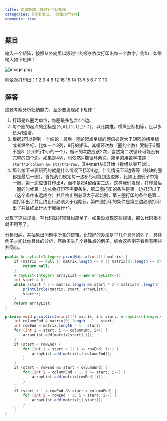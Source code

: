 ```yaml
---
title: 面试题20：顺时针打印矩阵
categories: [读书笔记, 《剑指offer》]
comments: true
---
```


## 题目

输入一个矩阵，按照从外向里以顺时针的顺序依次打印出每一个数字。例如：如果输入如下矩阵：

![image.png](https://upload-images.jianshu.io/upload_images/3089421-8a7ca5b39a7eef0e.png?imageMogr2/auto-orient/strip%7CimageView2/2/w/1240)

则依次打印出：1 2 3 4 8 12 16 15 14 13 9 5 6 7 11 10

<!--more-->

## 解答

这题考察分析归纳能力，至少要发现如下规律：
1. 打印是以圈为单位，每圈最多包含4个边。
2. 每个圈的起点的坐标是`[0,0]`,`[1,1]`,`[2,2]`，以此类推，横纵坐标相等，且以步长为1递增。
3. 根据2可以得到一个结论：最后一圈的起点坐标的两倍必定大于矩阵的横坐标或者纵坐标。比如一个3列，8行的矩阵。其循环次数（圈的个数）受制于3而不是8（列和行中小的一个）。循环的次数应该2次，当然第二次循环可能没有完整的四个边。如果是4列，也依然只能循环两次。简单的用数学描述：`start*2<column && start*2<row`，其中start从0开始（数组从零开始）。
4. 那么接下来要研究的就是什么情况下打印4边，什么情况下3边等等（残缺的圈都是最后一圈）。首先我们规定每一边都尽可能到达边界，比如上图例子中第一圈，第一边应该打印出4，而不是把4留给第二边。这样我们发现，打印最后一圈的时候第一边总会打印不需要条件，第二圈打印的条件是第一边打印出了（这个条件永远成立）并且终止列必须大于起始列，第三圈打印的条件是第二边打印出了并且终止行必须大于起始行，第四圈打印的条件是第三边必须打印出了并且终止行大于起始行+1。

发现了这些规律，写代码就非常轻松简单了。如果没发现这些规律，那么代码根本就不用写了。

分析归纳，并抽象出问题中所含的逻辑。比较好的办法是举几个具体的列子，具体例子才能让你具体的分析，然后多举几个特殊点的例子，综合这些例子看看有哪些共同点。

```java
public ArrayList<Integer> printMatrix(int[][] matrix) {
    if (matrix == null || matrix.length <= 0 || matrix[0].length <= 0) {
        return null;
    }
    ArrayList<Integer> arrayList = new ArrayList<>();
    int start = 0;
    while (start * 2 < matrix.length && start * 2 < matrix[0].length) {
        printCircle(matrix, start, arrayList);
        start++;
    }
    return arrayList;
}

private void printCircle(int[][] matrix, int start, ArrayList<Integer> arrayList) {
    int columnEnd = matrix[0].length - 1 - start;
    int rowEnd = matrix.length - 1 - start;
    for (int i = start; i <= columnEnd; i++) {
        arrayList.add(matrix[start][i]);
    }
    if (start < rowEnd) {
        for (int i = start + 1; i <= rowEnd; i++) {
            arrayList.add(matrix[i][columnEnd]);
        }
    }
    if (start < rowEnd && start < columnEnd) {
        for (int i = columnEnd - 1; i >= start; i--) {
            arrayList.add(matrix[rowEnd][i]);
        }
    }
    if (start + 1 < rowEnd && start < columnEnd) {
        for (int i = rowEnd - 1; i > start; i--) {
            arrayList.add(matrix[i][start]);
        }
    }
}
```